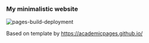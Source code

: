 ### My minimalistic website

![pages-build-deployment](https://github.com/academicpages/academicpages.github.io/actions/workflows/pages/pages-build-deployment/badge.svg)

Based on template by https://academicpages.github.io/
